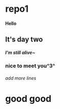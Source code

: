 # repo1

#### Hello 

## It's day two

##### I'm still alive~

### nice to meet you^3^

###### add more lines

# good good